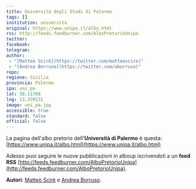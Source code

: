 ```yaml
---
title: Università degli Studi di Palermo
tags: []
institution: università
original: https://www.unipa.it/albo.html
rss: http://feeds.feedburner.com/AlboPretorioUnipa
twitter: 
facebook: 
telegram: 
author:
 - "[Matteò Scirè](https://twitter.com/matteoscire)"
 - "[Andrea Borruso](https://twitter.com/aborruso)"
repo: 
regione: Sicilia
provincia: Palermo
ipa: uni_pa
lat: 38.11768
lng: 13.370131
image: uni_pa.jpg
accessible: true
standard: false
official: false
---
```


La pagina dell'albo pretorio dell'**Università di Palermo** è questa: [https://www.unipa.it/albo.html](https://www.unipa.it/albo.html)

Adesso puoi seguire le nuove pubblicazioni in alboup iscrivendoti a un **feed RSS** [http://feeds.feedburner.com/AlboPretorioUnipa](http://feeds.feedburner.com/AlboPretorioUnipa).

**Autori**: [Matteò Scirè](matteoscire) e [Andrea Borruso](https://twitter.com/aborruso).